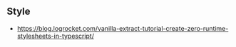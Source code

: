 

## Style
* https://blog.logrocket.com/vanilla-extract-tutorial-create-zero-runtime-stylesheets-in-typescript/